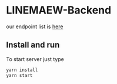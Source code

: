 # LINEMAEW-Backend

our endpoint list is [here](https://docs.google.com/document/d/12sI488_4aEe_NJpPH9GpiYr6JS9ag8saXX2Bkq3EKKQ/)


## Install and run

To start server just type

```sh
yarn install
yarn start
```